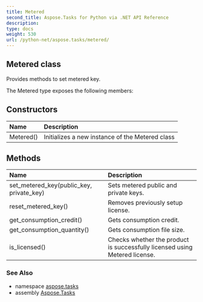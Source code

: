 ```yaml
---
title: Metered
second_title: Aspose.Tasks for Python via .NET API Reference
description: 
type: docs
weight: 530
url: /python-net/aspose.tasks/metered/
---
```


## Metered class

Provides methods to set metered key.

The Metered type exposes the following members:
## Constructors
| Name | Description |
| :- | :- |
|Metered()|Initializes a new instance of the Metered class|
## Methods
| Name | Description |
| :- | :- |
|set_metered_key(public_key, private_key)|Sets metered public and private keys.|
|reset_metered_key()|Removes previously setup license.|
|get_consumption_credit()|Gets consumption credit.|
|get_consumption_quantity()|Gets consumption file size.|
|is_licensed()|Checks whether the product is successfully licensed using Metered license.|

### See Also

* namespace [aspose.tasks](/tasks/python-net/aspose.tasks/)
* assembly [Aspose.Tasks](/tasks/python-net/)

